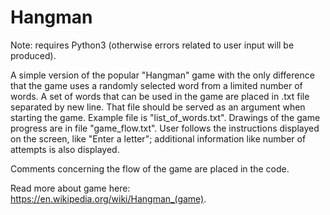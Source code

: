 # Hangman

Note: requires Python3 (otherwise errors related to user input will be produced).

A simple version of the popular "Hangman" game with the only difference that the game uses a randomly selected word from a limited number of words. 
A set of words that can be used in the game are placed in .txt file separated by new line. That file should be served as an argument when starting the game. Example file is "list_of_words.txt". 
Drawings of the game progress are in file "game_flow.txt". 
User follows the instructions displayed on the screen, like "Enter a letter"; additional information like number of attempts is also displayed.

Comments concerning the flow of the game are placed in the code.

Read more about game here: https://en.wikipedia.org/wiki/Hangman_(game).
